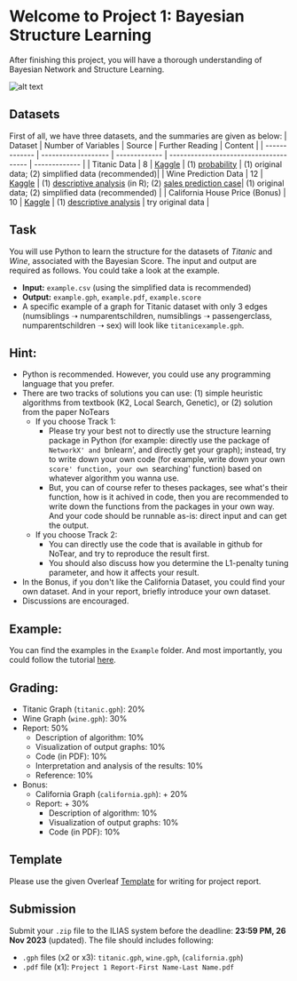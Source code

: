 # Welcome to Project 1: Bayesian Structure Learning 

After finishing this project, you will have a thorough understanding of Bayesian Network and Structure Learning.

![alt text](https://github.com/bonaldli/DMU-Uni-Koeln/blob/main/Project%201/intro.png?raw=true)

## Datasets
First of all, we have three datasets, and the summaries are given as below:
| Dataset  | Number of Variables | Source | Further Reading | Content |
| ------------- | ------------------- | ------------- | -------------------------------------- | ------------- |
| Titanic Data | 8 | [Kaggle](https://www.kaggle.com/c/titanic) | (1) [probability](https://web.stanford.edu/class/archive/cs/cs109/cs109.1166/problem12.html) | (1) original data; (2) simplified data (recommended)|
| Wine Prediction Data | 12 | [Kaggle](https://www.kaggle.com/datasets/dropout/winequalityred) |  (1) [descriptive analysis](https://rpubs.com/Hpolhe/950288) (in R); (2) [sales prediction case](https://rstudio-pubs-static.s3.amazonaws.com/840867_cdbf78a38ded4b10be5af93271ee7593.html#DATA_EXPLORATION)| (1) original data; (2) simplified data (recommended) |
| California House Price (Bonus) | 10 | [Kaggle](https://www.kaggle.com/datasets/camnugent/california-housing-prices) | (1) [descriptive analysis](https://inria.github.io/scikit-learn-mooc/python_scripts/datasets_california_housing.html) | try original data |

## Task
You will use Python to learn the structure for the datasets of _Titanic_ and _Wine_, associated with the Bayesian Score. The input and output are required as follows. You could take a look at the example.
- **Input:** `example.csv` (using the simplified data is recommended)
- **Output:** `example.gph`, `example.pdf`, `example.score`
- A specific example of a graph for Titanic dataset with only 3 edges (numsiblings ➝ numparentschildren, numsiblings ➝ passengerclass, numparentschildren ➝ sex) will look like `titanicexample.gph`.

## Hint:
- Python is recommended. However, you could use any programming language that you prefer.
- There are two tracks of solutions you can use: (1) simple heuristic algorithms from textbook (K2, Local Search, Genetic), or (2) solution from the paper NoTears
  - If you choose Track 1:
    - Please try your best not to directly use the structure learning package in Python (for example: directly use the package of `NetworkX' and `bnlearn', and directly get your graph); instead, try to write down your own code (for example, write down your own `score' function, your own `searching' function) based on whatever algorithm you wanna use.
    - But, you can of course refer to theses packages, see what's their function, how is it achived in code, then you are recommended to write down the functions from the packages in your own way. And your code should be runnable as-is: direct input and can get the output.
  - If you choose Track 2:
    - You can directly use the code that is available in github for NoTear, and try to reproduce the result first.
    - You should also discuss how you determine the L1-penalty tuning parameter, and how it affects your result.
- In the Bonus, if you don't like the California Dataset, you could find your own dataset. And in your report, briefly introduce your own dataset.
- Discussions are encouraged.

## Example:
You can find the examples in the `Example` folder. And most importantly, you could follow the tutorial [here](https://github.com/bonaldli/DMU-Uni-Koeln/blob/main/Project%201/Example/A%20Step-by-Step%20Guide%20in%20detecting%20causal%20relationships%20using%20Bayesian%20Structure%20Learning%20in%20Python.pdf).

## Grading:
- Titanic Graph (`titanic.gph`): 20%
- Wine Graph (`wine.gph`): 30%
- Report: 50%
  - Description of algorithm: 10%
  - Visualization of output graphs: 10%
  - Code (in PDF): 10%
  - Interpretation and analysis of the results: 10%
  - Reference: 10%
- Bonus:
  - California Graph (`california.gph`): + 20%
  - Report: + 30%
    - Description of algorithm: 10%
    - Visualization of output graphs: 10%
    - Code (in PDF): 10%

## Template
Please use the given Overleaf [Template](https://www.overleaf.com/read/fqpyqzzjvfzy) for writing for project report.

## Submission
Submit your `.zip` file to the ILIAS system before the deadline: **23:59 PM, 26 Nov 2023** (updated). The file should includes following:
- `.gph` files (x2 or x3): `titanic.gph`, `wine.gph`, (`california.gph`)
- `.pdf` file (x1): `Project 1 Report-First Name-Last Name.pdf`

